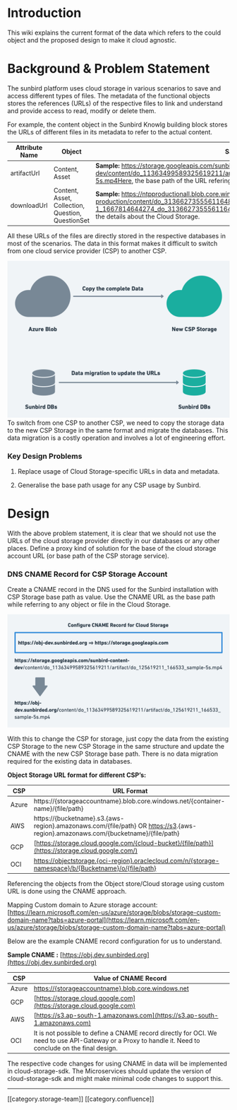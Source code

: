 
# Introduction
This wiki explains the current format of the data which refers to the could object and the proposed design to make it cloud agnostic.


# Background & Problem Statement
The sunbird platform uses cloud storage in various scenarios to save and access different types of files. The metadata of the functional objects stores the references (URLs) of the respective files to link and understand and provide access to read, modify or delete them.

For example, the content object in the Sunbird Knowlg building block stores the URLs of different files in its metadata to refer to the actual content.



|  **Attribute Name**  |  **Object**  |  **Sample Data & Details**  | 
|  --- |  --- |  --- | 
| artifactUrl | Content, Asset |  **Sample:** https://storage.googleapis.com/sunbird-content-dev/content/do_11363499589325619211/artifact/do_11363499589325619211_1664428219533_sample-5s.mp4Here, the base path of the URL refering to the details about the Cloud Storage. | 
| downloadUrl | Content, Asset, Collection, Question, QuestionSet |  **Sample:** https://ntpproductionall.blob.core.windows.net/ntp-content-production/content/do_31366273555611648011133/kkssaa-4-paatth-18-kailennddr-bhaag-1_1667814644274_do_31366273555611648011133_1.ecarHere also, the base path of the URL refering to the details about the Cloud Storage. | 

All these URLs of the files are directly stored in the respective databases in most of the scenarios. The data in this format makes it difficult to switch from one cloud service provider (CSP) to another CSP. 

![](images/storage/CSP-Data-Current-Process.png)To switch from one CSP to another CSP, we need to copy the storage data to the new CSP Storage in the same format and migrate the databases. This data migration is a costly operation and involves a lot of engineering effort.


### Key Design Problems

1. Replace usage of Cloud Storage-specific URLs in data and metadata.


1. Generalise the base path usage for any CSP usage by Sunbird. 




# Design
With the above problem statement, it is clear that we should not use the URLs of the cloud storage provider directly in our databases or any other places. Define a proxy kind of solution for the base of the cloud storage account URL (or base path of the CSP storage service).


### DNS CNAME Record for CSP Storage Account
Create a CNAME record in the DNS used for the Sunbird installation with CSP Storage base path as value. Use the CNAME URL as the base path while referring to any object or file in the Cloud Storage.

![](images/storage/CSP-Configure-CNAME.png)

With this to change the CSP for storage, just copy the data from the existing CSP Storage to the new CSP Storage in the same structure and update the CNAME with the new CSP Storage base path. There is no data migration required for the existing data in databases.

 **Object Storage URL format for different CSP’s:** 



|  **CSP**  |  **URL Format**  | 
|  --- |  --- | 
| Azure | https://{storageaccountname}.blob.core.windows.net/{container-name}/{file/path} | 
| AWS | https://{bucketname}.s3.{aws-region}.amazonaws.com/{file/path} OR [https://s3](https://s3).{aws-region}.amazonaws.com/{bucketname}/{file/path} | 
| GCP | [https://storage.cloud.google.com/{cloud-bucket}/{file/path}](https://storage.cloud.google.com/) | 
| OCI | [https://objectstorage.{oci-region}.oraclecloud.com/n/{storage-namespace}/b/{Bucketname}/o/{file/path}](https://objectstorage.ap-hyderabad-1.oraclecloud.com/n/axgooxxsc7qu/b/testgsb/o/level1%2FLevel2%2Ftest-alert.sh) | 

Referencing the objects from the Object store/Cloud storage using custom URL is done using the CNAME approach. 

Mapping Custom domain to Azure storage account: [https://learn.microsoft.com/en-us/azure/storage/blobs/storage-custom-domain-name?tabs=azure-portal](https://learn.microsoft.com/en-us/azure/storage/blobs/storage-custom-domain-name?tabs=azure-portal)







Below are the example CNAME record configuration for us to understand.

 **Sample CNAME :** [https://obj.dev.sunbirded.org](https://obj.dev.sunbirded.org)



|  **CSP**  |  **Value of CNAME Record**  | 
|  --- |  --- | 
| Azure | [https://{storageaccountname}.blob.core.windows.net](#) | 
| GCP | [https://storage.cloud.google.com](https://storage.cloud.google.com) | 
| AWS | [https://s3.ap-south-1.amazonaws.com](https://s3.ap-south-1.amazonaws.com) | 
| OCI | It is not possible to define a CNAME record directly for OCI. We need to use API-Gateway or a Proxy to handle it. Need to conclude on the final design. | 

The respective code changes for using CNAME in data will be implemented in cloud-storage-sdk. The Microservices should update the version of  cloud-storage-sdk and might make minimal code changes to support this.



*****

[[category.storage-team]] 
[[category.confluence]] 
